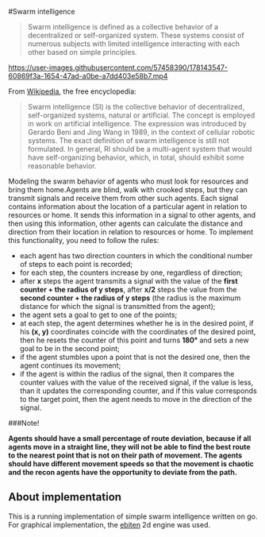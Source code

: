 #Swarm intelligence
>Swarm intelligence is defined as a collective behavior of a decentralized or self-organized system. These systems consist of numerous subjects with limited intelligence interacting with each other based on simple principles.

https://user-images.githubusercontent.com/57458390/178143547-60869f3a-1654-47ad-a0be-a7dd403e58b7.mp4

From [Wikipedia](https://en.wikipedia.org/wiki/Swarm_intelligence), the free encyclopedia:
>Swarm intelligence (SI) is the collective behavior of decentralized, self-organized systems, natural or artificial. The concept is employed in work on artificial intelligence. The expression was introduced by Gerardo Beni and Jing Wang in 1989, in the context of cellular robotic systems.
>The exact definition of swarm intelligence is still not formulated. In general, RI should be a multi-agent system that would have self-organizing behavior, which, in total, should exhibit some reasonable behavior.

Modeling the swarm behavior of agents who must look for resources and bring them home.Agents are blind, walk with crooked steps, but they can transmit signals and receive them from other such agents. Each signal contains information about the location of a particular agent in relation to resources or home. It sends this information in a signal to other agents, and then using this information, other agents can calculate the distance and direction from their location in relation to resources or home. To implement this functionality, you need to follow the rules:
- each agent has two direction counters in which the conditional number of steps to each point is recorded;
- for each step, the counters increase by one, regardless of direction;
- after **x** steps the agent transmits a signal with the value of the **first counter + the radius of y steps**, after **x/2** steps the value from the **second counter + the radius of y steps** (the radius is the maximum distance for which the signal is transmitted from the agent);
- the agent sets a goal to get to one of the points;
- at each step, the agent determines whether he is in the desired point, if his **(x, y)** coordinates coincide with the coordinates of the desired point, then he resets the counter of this point and turns **180°** and sets a new goal to be in the second point;
- if the agent stumbles upon a point that is not the desired one, then the agent continues its movement;
- if the agent is within the radius of the signal, then it compares the counter values ​​with the value of the received signal, if the value is less, than it updates the corresponding counter, and if this value corresponds to the target point, then the agent needs to move in the direction of the signal.

###Note!

**Agents should have a small percentage of route deviation, because if all agents move in a straight line, they will not be able to find the best route to the nearest point that is not on their path of movement.
The agents should have different movement speeds so that the movement is chaotic and the recon agents have the opportunity to deviate from the path.**

## About implementation
This is a running implementation of simple swarm intelligence written on go. \
For graphical implementation, the [ebiten](https://github.com/hajimehoshi/ebiten) 2d engine was used.
